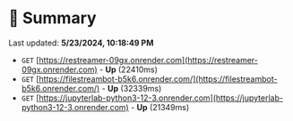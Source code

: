 # 📖 Summary
Last updated: **5/23/2024, 10:18:49 PM**

- `GET` [https://restreamer-09gx.onrender.com](https://restreamer-09gx.onrender.com) - **Up** (22410ms)
- `GET` [https://filestreambot-b5k6.onrender.com/](https://filestreambot-b5k6.onrender.com/) - **Up** (32339ms)
- `GET` [https://jupyterlab-python3-12-3.onrender.com](https://jupyterlab-python3-12-3.onrender.com) - **Up** (21349ms)
